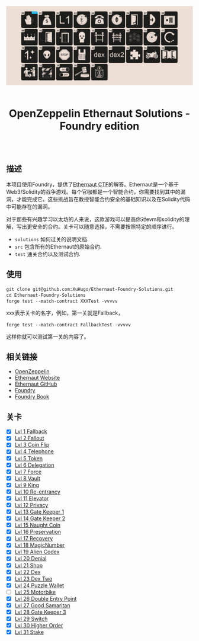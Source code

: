 <div align="center">

<img src="./imgs/ethernaut-CTF02.webp" width="1200px"/>
<br><br>
<h1><strong>OpenZeppelin Ethernaut Solutions - Foundry edition</strong></h1>

</div>
<br></br>

## 描述

本项目使用Foundry，提供了[Ethernaut CTF](https://ethernaut.openzeppelin.com/)的解答。Ethernaut是一个基于Web3/Solidity的战争游戏。每个官咖都是一个智能合约，你需要找到其中的漏洞，才能完成它。这些挑战旨在教授智能合约安全的基础知识以及在Solidity代码中可能存在的漏洞。

对于那些有兴趣学习以太坊的人来说，这款游戏可以提高你对evm和solidity的理解，写出更安全的合约。关卡可以随意选择，不需要按照特定的顺序进行。

- `solutions` 如何过关的说明文档.
- `src` 包含所有的Ethernaut的原始合约.
- `test` 通关合约以及测试合约.

## 使用

```shell
git clone git@github.com:XuHugo/Ethernaut-Foundry-Solutions.git
cd Ethernaut-Foundry-Solutions
forge test --match-contract XXXTest -vvvvv
```
xxx表示关卡的名字，例如，第一关就是Fallback，
```shell
forge test --match-contract FallbackTest -vvvvv
```
这样你就可以测试第一关的内容了。

## 相关链接
- [OpenZeppelin](https://www.openzeppelin.com/)
- [Ethernaut Website](https://ethernaut.openzeppelin.com/)
- [Ethernaut GitHub](https://github.com/OpenZeppelin/ethernaut)
- [Foundry](https://github.com/gakonst/foundry)
- [Foundry Book](https://book.getfoundry.sh/)

## 关卡

- [x] [Lvl 1 Fallback](./solutions/01_Fallback_zh.md)
- [x] [Lvl 2 Fallout](./solutions/02_Fallout_zh.md)
- [x] [Lvl 3 Coin Flip](./solutions/03_CoinFlip_zh.md)
- [x] [Lvl 4 Telephone](./solutions/04_Telephone_zh.md)
- [x] [Lvl 5 Token](./solutions/05_Token_zh.md)
- [x] [Lvl 6 Delegation](./solutions/06_Delegation_zh.md)
- [x] [Lvl 7 Force](./solutions/07_Force_zh.md)
- [x] [Lvl 8 Vault](./solutions/08_Vault_zh.md)
- [x] [Lvl 9 King](./solutions/09_King_zh.md)
- [x] [Lvl 10 Re-entrancy](./solutions/10_Reentrancy_zh.md)
- [x] [Lvl 11 Elevator](./solutions/11_Elevator_zh.md)
- [x] [Lvl 12 Privacy](./solutions/12_Privacy_zh.md)
- [x] [Lvl 13 Gate Keeper 1](./solutions/13_GateKeeperOne_zh.md)
- [x] [Lvl 14 Gate Keeper 2](./solutions/14_GateKeeperTwo_zh.md)
- [x] [Lvl 15 Naught Coin](./solutions/15_NaughtCoin_zh.md)
- [x] [Lvl 16 Preservation](./solutions/16_Preservation_zh.md)
- [x] [Lvl 17 Recovery](./solutions/17_Recovery_zh.md)
- [x] [Lvl 18 MagicNumber](./solutions/18_MagicNumber_zh.md)
- [x] [Lvl 19 Alien Codex](./solutions/19_AlienCodex_zh.md)
- [x] [Lvl 20 Denial](./solutions/20_Denial_zh.md)
- [x] [Lvl 21 Shop](./solutions/21_Shop_zh.md)
- [x] [Lvl 22 Dex](./solutions/22_Dex_zh.md)
- [x] [Lvl 23 Dex Two](./solutions/23_DexTwo_zh.md)
- [x] [Lvl 24 Puzzle Wallet](./solutions/24_PuzzleWallet_zh.md)
- [ ] [Lvl 25 Motorbike](./solutions/25_Motorbike_zh.md) 
- [x] [Lvl 26 Double Entry Point](./solutions/26_DoubleEntryPoint_zh.md)
- [x] [Lvl 27 Good Samaritan](./solutions/27_GoodSamaritan_zh.md)
- [x] [Lvl 28 Gate Keeper 3](./solutions/28_GateKeeperThree_zh.md)
- [x] [Lvl 29 Switch](./solutions/29_Switch_zh.md)
- [x] [Lvl 30 Higher Order](./solutions/30_HigherOrder_zh.md)
- [x] [Lvl 31 Stake](./solutions/31_Stake_zh.md)
